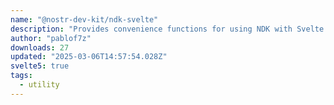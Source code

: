 ```yaml
---
name: "@nostr-dev-kit/ndk-svelte"
description: "Provides convenience functions for using NDK with Svelte."
author: "pablof7z"
downloads: 27
updated: "2025-03-06T14:57:54.028Z"
svelte5: true
tags: 
  - utility
---
```

